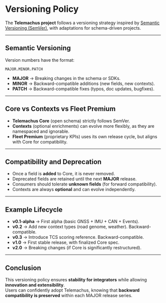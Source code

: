 


# Versioning Policy

The **Telemachus project** follows a versioning strategy inspired by [Semantic Versioning (SemVer)](https://semver.org/), with adaptations for schema-driven projects.

---

## Semantic Versioning

Version numbers have the format:

```
MAJOR.MINOR.PATCH
```

- **MAJOR** → Breaking changes in the schema or SDKs.  
- **MINOR** → Backward-compatible additions (new fields, new contexts).  
- **PATCH** → Backward-compatible fixes (typos, doc updates, bugfixes).

---

## Core vs Contexts vs Fleet Premium

- **Telemachus Core** (open schema) strictly follows SemVer.  
- **Contexts** (optional enrichments) can evolve more flexibly, as they are namespaced and ignorable.  
- **Fleet Premium** (proprietary KPIs) uses its own release cycle, but aligns with Core for compatibility.

---

## Compatibility and Deprecation

- Once a field is **added** to Core, it is never removed.  
- Deprecated fields are retained until the next **MAJOR** release.  
- Consumers should tolerate **unknown fields** (for forward compatibility).  
- Contexts are always **optional** and can evolve independently.

---

## Example Lifecycle

- **v0.1-alpha** → First alpha (basic GNSS + IMU + CAN + Events).  
- **v0.2** → Add new context types (road genome, weather). Backward-compatible.  
- **v0.3** → Introduce TCS scoring reference. Backward-compatible.  
- **v1.0** → First stable release, with finalized Core spec.  
- **v2.0** → Breaking changes (if Core is significantly restructured).

---

## Conclusion

This versioning policy ensures **stability for integrators** while allowing **innovation and extensibility**.  
Users can confidently adopt Telemachus, knowing that **backward compatibility is preserved** within each MAJOR release series.